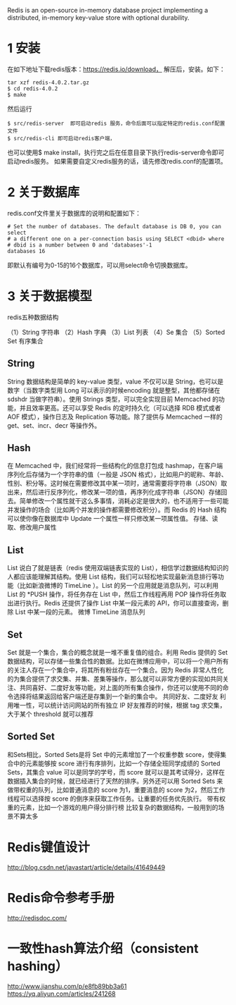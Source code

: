 Redis is an open-source in-memory database project implementing a distributed, in-memory key-value store with optional durability. 

# 1   安装

在如下地址下载redis版本：https://redis.io/download，
解压后，安装。如下：

    tar xzf redis-4.0.2.tar.gz
    $ cd redis-4.0.2
    $ make

然后运行

    $ src/redis-server  即可启动redis 服务，命令后面可以指定特定的redis.conf配置文件
    $ src/redis-cli 即可启动redis客户端，

也可以使用$ make install，执行完之后在任意目录下执行redis-server命令即可启动redis服务。
如果需要自定义redis服务的话，请先修改redis.conf的配置项。

# 2 关于数据库

redis.conf文件里关于数据库的说明和配置如下：

    # Set the number of databases. The default database is DB 0, you can select
    # a different one on a per-connection basis using SELECT <dbid> where
    # dbid is a number between 0 and 'databases'-1
    databases 16

即默认有编号为0-15的16个数据库，可以用select命令切换数据库。

# 3 关于数据模型

redis五种数据结构

（1）String            字符串 
（2）Hash             字典 
（3）List               列表 
（4）Se                集合 
（5）Sorted Set   有序集合

## String

String 数据结构是简单的 key-value 类型，value 不仅可以是 String，也可以是数字（当数字类型用 Long 可以表示的时候encoding 就是整型，其他都存储在 sdshdr 当做字符串）。使用 Strings 类型，可以完全实现目前 Memcached 的功能，并且效率更高。还可以享受 Redis 的定时持久化（可以选择 RDB 模式或者 AOF 模式），操作日志及 Replication 等功能。除了提供与 Memcached 一样的 get、set、incr、decr 等操作外。

## Hash

在 Memcached 中，我们经常将一些结构化的信息打包成 hashmap，在客户端序列化后存储为一个字符串的值（一般是 JSON 格式），比如用户的昵称、年龄、性别、积分等。这时候在需要修改其中某一项时，通常需要将字符串（JSON）取出来，然后进行反序列化，修改某一项的值，再序列化成字符串（JSON）存储回去。简单修改一个属性就干这么多事情，消耗必定是很大的，也不适用于一些可能并发操作的场合（比如两个并发的操作都需要修改积分）。而 Redis 的 Hash 结构可以使你像在数据库中 Update 一个属性一样只修改某一项属性值。
存储、读取、修改用户属性

## List

List 说白了就是链表（redis 使用双端链表实现的 List），相信学过数据结构知识的人都应该能理解其结构。使用 List 结构，我们可以轻松地实现最新消息排行等功能（比如新浪微博的 TimeLine ）。List 的另一个应用就是消息队列，可以利用 List 的 *PUSH 操作，将任务存在 List 中，然后工作线程再用 POP 操作将任务取出进行执行。Redis 还提供了操作 List 中某一段元素的 API，你可以直接查询，删除 List 中某一段的元素。
微博 TimeLine 
消息队列

## Set

Set 就是一个集合，集合的概念就是一堆不重复值的组合。利用 Redis 提供的 Set 数据结构，可以存储一些集合性的数据。比如在微博应用中，可以将一个用户所有的关注人存在一个集合中，将其所有粉丝存在一个集合。因为 Redis 非常人性化的为集合提供了求交集、并集、差集等操作，那么就可以非常方便的实现如共同关注、共同喜好、二度好友等功能，对上面的所有集合操作，你还可以使用不同的命令选择将结果返回给客户端还是存集到一个新的集合中。 共同好友、二度好友 利用唯一性，可以统计访问网站的所有独立 IP 
好友推荐的时候，根据 tag 求交集，大于某个 threshold 就可以推荐

## Sorted Set

和Sets相比，Sorted Sets是将 Set 中的元素增加了一个权重参数 score，使得集合中的元素能够按 score 进行有序排列，比如一个存储全班同学成绩的 Sorted Sets，其集合 value 可以是同学的学号，而 score 就可以是其考试得分，这样在数据插入集合的时候，就已经进行了天然的排序。另外还可以用 Sorted Sets 来做带权重的队列，比如普通消息的 score 为1，重要消息的 score 为2，然后工作线程可以选择按 score 的倒序来获取工作任务。让重要的任务优先执行。 带有权重的元素，比如一个游戏的用户得分排行榜 
比较复杂的数据结构，一般用到的场景不算太多


# Redis键值设计

http://blog.csdn.net/javastart/article/details/41649449

# Redis命令参考手册

http://redisdoc.com/

# 一致性hash算法介绍（consistent hashing）

http://www.jianshu.com/p/e8fb89bb3a61
https://yq.aliyun.com/articles/241268


